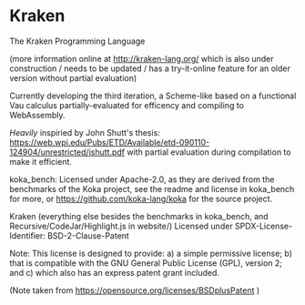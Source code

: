 Kraken
======

The Kraken Programming Language

(more information online at http://kraken-lang.org/ which is also under construction / needs to be updated / has a try-it-online feature for an older version without partial evaluation)

Currently developing the third iteration, a Scheme-like based on a functional Vau calculus partially-evaluated for efficency and compiling to WebAssembly.

*Heavily* inspiried by John Shutt's thesis: https://web.wpi.edu/Pubs/ETD/Available/etd-090110-124904/unrestricted/jshutt.pdf
with partial evaluation during compilation to make it efficient.


koka_bench: Licensed under Apache-2.0, as they are derived from the benchmarks of the Koka project, see the readme and license in koka_bench for more, or https://github.com/koka-lang/koka for the source project.

Kraken (everything else besides the benchmarks in koka_bench, and Recursive/CodeJar/Highlight.js in website/) Licensed under
SPDX-License-Identifier: BSD-2-Clause-Patent

Note: This license is designed to provide: a) a simple permissive license; b) that is compatible with the GNU General Public License (GPL), version 2; and c) which also has an express patent grant included.

(Note taken from https://opensource.org/licenses/BSDplusPatent )



